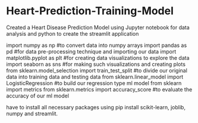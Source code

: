 # Heart-Prediction-Training-Model
Created a Heart Disease Prediction Model using Jupyter notebook for data analysis and python to create the streamlit application 

import numpy as np                                          #to convert data into numpy arrays
import pandas as pd                                         #for data pre-processing technique and importing our data
import matplotlib.pyplot as plt                             #for creating data visualizations to explore the data
import seaborn as sns                                       #for making such visualizations and creating plots
from sklearn.model_selection import train_test_split        #to divide our original data into training data and testing data
from sklearn.linear_model import LogisticRegression         #to build our regression type ml model from sklearn import metrics 
from sklearn.metrics import accuracy_score                  #to evaluate the accuracy of our ml model

have to install all necessary packages using pip install scikit-learn, joblib, numpy and streamlit.
